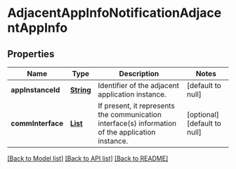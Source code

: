 # AdjacentAppInfoNotificationAdjacentAppInfo
## Properties

Name | Type | Description | Notes
------------ | ------------- | ------------- | -------------
**appInstanceId** | [**String**](string.md) | Identifier of the adjacent application instance. | [default to null]
**commInterface** | [**List**](CommunicationInterface.md) | If present, it represents the communication interface(s) information of the application instance. | [optional] [default to null]

[[Back to Model list]](../README.md#documentation-for-models) [[Back to API list]](../README.md#documentation-for-api-endpoints) [[Back to README]](../README.md)

